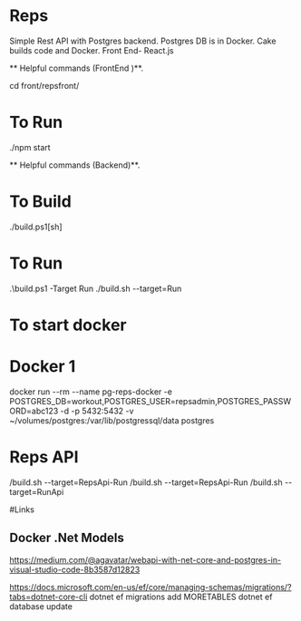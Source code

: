 # Reps

Simple Rest API with Postgres backend.  Postgres DB is in Docker.  Cake builds code and Docker.
Front End- React.js

** Helpful commands (FrontEnd )**.

cd front/repsfront/

# To Run
./npm start

** Helpful commands (Backend)**.

# To Build
./build.ps1[sh]

# To Run
 .\build.ps1 -Target Run
 ./build.sh --target=Run

 # To start docker


# Docker 1
docker run --rm --name pg-reps-docker -e POSTGRES_DB=workout,POSTGRES_USER=repsadmin,POSTGRES_PASSWORD=abc123  -d -p 5432:5432 -v ~/volumes/postgres:/var/lib/postgressql/data postgres

# Reps API
/build.sh --target=RepsApi-Run
/build.sh --target=RepsApi-Run
/build.sh --target=RunApi


#Links

## Docker .Net Models
https://medium.com/@agavatar/webapi-with-net-core-and-postgres-in-visual-studio-code-8b3587d12823

https://docs.microsoft.com/en-us/ef/core/managing-schemas/migrations/?tabs=dotnet-core-cli
dotnet ef migrations add MORETABLES
dotnet ef database update